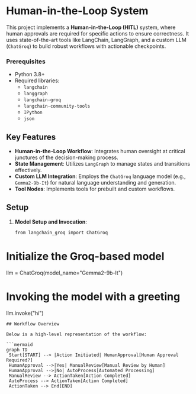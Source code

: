# Human-in-the-Loop System

This project implements a **Human-in-the-Loop (HITL)** system, where human approvals are required for specific actions to ensure correctness. It uses state-of-the-art tools like LangChain, LangGraph, and a custom LLM (`ChatGroq`) to build robust workflows with actionable checkpoints.
### Prerequisites
- Python 3.8+
- Required libraries:
  - `langchain`
  - `langgraph`
  - `langchain-groq`
  - `langchain-community-tools`
  - `IPython`
  - `json`

## Key Features

- **Human-in-the-Loop Workflow**: Integrates human oversight at critical junctures of the decision-making process.
- **State Management**: Utilizes `LangGraph` to manage states and transitions effectively.
- **Custom LLM Integration**: Employs the `ChatGroq` language model (e.g., `Gemma2-9b-It`) for natural language understanding and generation.
- **Tool Nodes**: Implements tools for prebuilt and custom workflows.
## Setup

1. **Model Setup and Invocation**:
   ```bash
   from langchain_groq import ChatGroq

# Initialize the Groq-based model
llm = ChatGroq(model_name="Gemma2-9b-It")

# Invoking the model with a greeting
llm.invoke("hi")

   ```
## Workflow Overview

Below is a high-level representation of the workflow:

```mermaid
graph TD
    Start[START] --> |Action Initiated| HumanApproval[Human Approval Required?]
    HumanApproval -->|Yes| ManualReview[Manual Review by Human]
    HumanApproval -->|No| AutoProcess[Automated Processing]
    ManualReview --> ActionTaken[Action Completed]
    AutoProcess --> ActionTaken[Action Completed]
    ActionTaken --> End[END]
